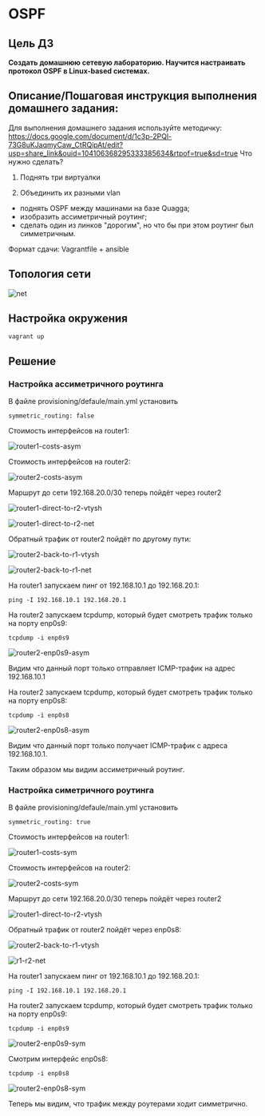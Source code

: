 # OSPF 

## Цель ДЗ

**Создать домашнюю сетевую лабораторию. Научится настраивать протокол OSPF в
Linux-based системах.**

## Описание/Пошаговая инструкция выполнения домашнего задания:

Для выполнения домашнего задания используйте методичку:
https://docs.google.com/document/d/1c3p-2PQl-73G8uKJaqmyCaw_CtRQipAt/edit?usp=share_link&ouid=104106368295333385634&rtpof=true&sd=true
Что нужно сделать?

1. Поднять три виртуалки

2. Объединить их разными vlan

* поднять OSPF между машинами на базе Quagga;
* изобразить ассиметричный роутинг;
* сделать один из линков "дорогим", но что бы при этом роутинг был симметричным.
    
Формат сдачи: Vagrantfile + ansible

## Топология сети

![net](imgs/net.png)

## Настройка окружения

```
vagrant up
```

## Решение

### Настройка ассиметричного роутинга

В файле provisioning/defaulе/main.yml установить
```
symmetric_routing: false
```

Cтоимость интерфейсов на router1:

![router1-costs-asym](imgs/asymetric/router1-costs-asym.png)

Cтоимость интерфейсов на router2:

![router2-costs-asym](imgs/asymetric/router2-costs-asym.png)

Маршрут до сети 192.168.20.0/30  теперь пойдёт через router2

![router1-direct-to-r2-vtysh](imgs/asymetric/router1-direct-to-r2-vtysh.png)

![router1-direct-to-r2-net](imgs/asymetric/router1-direct-to-r2-net.png)

Обратный трафик от router2 пойдёт по другому пути:

![router2-back-to-r1-vtysh](imgs/asymetric/router2-back-to-r1-vtysh.png)

![router2-back-to-r1-net](imgs/asymetric/router2-back-to-r1-net.png)

На router1 запускаем пинг от 192.168.10.1 до 192.168.20.1: 
```
ping -I 192.168.10.1 192.168.20.1
```

На router2 запускаем tcpdump, который будет смотреть трафик только на порту enp0s9:

```
tcpdump -i enp0s9
```

![router2-enp0s9-asym](imgs/asymetric/router2-enp0s9-asym.png)

Видим что данный порт только отправляет ICMP-трафик на адрес 192.168.10.1

На router2 запускаем tcpdump, который будет смотреть трафик только на порту enp0s8:

```
tcpdump -i enp0s8
```

![router2-enp0s8-asym](imgs/asymetric/router2-enp0s8-asym.png)

Видим что данный порт только получает ICMP-трафик с адреса 192.168.10.1.

Таким образом мы видим ассиметричный роутинг.


### Настройка симетричного роутинга

В файле provisioning/defaulе/main.yml установить
```
symmetric_routing: true
```

Cтоимость интерфейсов на router1:

![router1-costs-sym](imgs/symetric/router1-costs-sym.png)

Cтоимость интерфейсов на router2:

![router2-costs-sym](imgs/symetric/router2-costs-sym.png)

Маршрут до сети 192.168.20.0/30  теперь пойдёт через router2

![router1-direct-to-r2-vtysh](imgs/symetric/router1-direct-to-r2-vtysh.png)

Обратный трафик от router2 пойдёт через enp0s8:

![router2-back-to-r1-vtysh](imgs/symetric/router2-back-to-r1-vtysh.png)

![r1-r2-net](imgs/symetric/r1-r2-net.png)

На router1 запускаем пинг от 192.168.10.1 до 192.168.20.1: 
```
ping -I 192.168.10.1 192.168.20.1
```

На router2 запускаем tcpdump, который будет смотреть трафик только на порту enp0s9:

```
tcpdump -i enp0s9
```

![router2-enp0s9-sym](imgs/symetric/router2-enp0s9-sym.png)


Смотрим интерфейс enp0s8:

```
tcpdump -i enp0s8
```

![router2-enp0s8-sym](imgs/symetric/router2-enp0s8-sym.png)

Теперь мы видим, что трафик между роутерами ходит симметрично.


